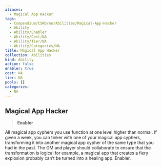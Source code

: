 ```yaml
---
aliases:
  - Magical App Hacker
tags:
  - Compendium/CSRD/en/Abilities/Magical-App-Hacker
  - Ability
  - Ability/Enabler
  - Ability/Cost/NA
  - Ability/Tier/NA
  - Ability/Categories/NA
title: Magical App Hacker
collection: Abilities
kind: Ability
action: false
enabler: true
cost: NA
tier: NA
pools: []
categories:
  - NA
---
```

## Magical App Hacker  
>**Enabler**
  
All magical app cyphers you use function at one level higher than normal. If given a week, you can tinker with one of your magical app cyphers, transforming it into another magical app cypher of the same type that you had in the past. The GM and player should collaborate to ensure that the transformation is logical for example, a magical app that creates a fiery explosion probably can’t be turned into a healing app. Enabler.
